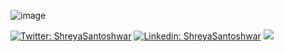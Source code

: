 ![image](https://user-images.githubusercontent.com/77335292/122207295-99d6d200-cebf-11eb-91c1-fd4cf78834ff.png)




[![Twitter: ShreyaSantoshwar](https://img.shields.io/twitter/follow/ShreyaSantoshw1?style=social)](https://twitter.com/ShreyaSantoshw1?s=09)
[![Linkedin: ShreyaSantoshwar](https://img.shields.io/badge/-shreyasantoshwar-blue?style=flat-square&logo=Linkedin&logoColor=white&link=https://www.linkedin.com/in/shreya-santoshwar-666447197/)](https://www.linkedin.com/in/shreya-santoshwar-666447197/)
[![](https://img.shields.io/badge/Gmail-shreya02santoshwar%40gmail.com-green)](mailto:shreya02santoshwar@gmail.com)

